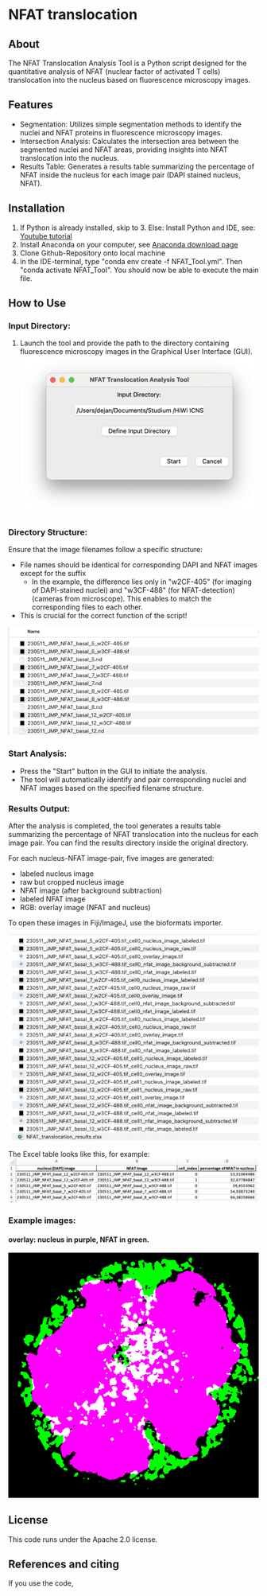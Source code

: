 # NFAT translocation 
## About 
The NFAT Translocation Analysis Tool is a Python script designed for the quantitative analysis of NFAT (nuclear factor of activated T cells) translocation into the nucleus based on fluorescence microscopy images.

## Features

- Segmentation: Utilizes simple segmentation methods to identify the nuclei and NFAT proteins in fluorescence microscopy images.
- Intersection Analysis: Calculates the intersection area between the segmented nuclei and NFAT areas, providing insights into NFAT translocation into the nucleus.
- Results Table: Generates a results table summarizing the percentage of NFAT inside the nucleus for each image pair (DAPI stained nucleus, NFAT).


## Installation
1. If Python is already installed, skip to 3. Else: Install Python and IDE, see: [Youtube tutorial](https://www.youtube.com/watch?v=XQMUWhQusjo&t=1s) 
2. Install Anaconda on your computer, see [Anaconda download page](https://www.anaconda.com/download)
3. Clone Github-Repository onto local machine
4. in the IDE-terminal, type "conda env create -f NFAT_Tool.yml". Then "conda activate NFAT_Tool". You should now be able to execute the main file. 

## How to Use
### Input Directory:
1. Launch the tool and provide the path to the directory containing fluorescence microscopy images in the Graphical User Interface (GUI).
![example](images/gui_image.png)

### Directory Structure:
Ensure that the image filenames follow a specific structure:
- File names should be identical for corresponding DAPI and NFAT images except for the suffix
  - In the example, the difference lies only in "w2CF-405" (for imaging of DAPI-stained nuclei) and "w3CF-488" (for NFAT-detection) (cameras from microscope). This enables to match the corresponding files to each other.
- This is crucial for the correct function of the script! 

![example](images/directory_structure_new.png)

### Start Analysis:
- Press the "Start" button in the GUI to initiate the analysis.
- The tool will automatically identify and pair corresponding nuclei and NFAT images based on the specified filename structure.

### Results Output:
After the analysis is completed, the tool generates a results table summarizing the percentage of NFAT translocation into the nucleus for each image pair.
You can find the results directory inside the original directory.

For each nucleus-NFAT image-pair, five images are generated: 
- labeled nucleus image
- raw but cropped nucleus image
- NFAT image (after background subtraction)
- labeled NFAT image
- RGB: overlay image (NFAT and nucleus)

To open these images in Fiji/ImageJ, use the bioformats importer. 

![example](images/results_structure_new.png)


The Excel table looks like this, for example: 
![example_2](images/results_example_2.png)

### Example images:
#### overlay: nucleus in purple, NFAT in green.
![example](images/230511_JMP_NFAT_basal_5_w2CF-405.tif_cell0_overlay_image.png)


## License
This code runs under the Apache 2.0 license.

## References and citing 
If you use the code, 